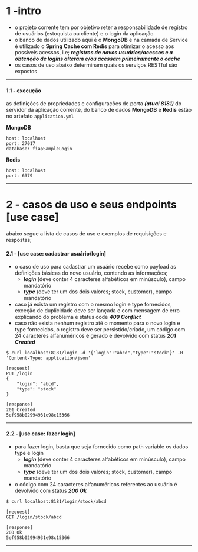 # 1 -intro

- o projeto corrente tem por objetivo reter a responsabilidade de registro de usuários (estoquista ou cliente) e o login da aplicação
- o banco de dados utilizado aqui é o **MongoDB** e na camada de Service é utilizado o **Spring Cache com Redis** para otimizar o acesso aos possíveis acessos, i.e; ***registros de novos usuários/acessos e a obtenção de logins alteram e/ou acessam primeiramente o cache***
- os casos de uso abaixo determinam quais os serviços RESTful são expostos

---

#### 1.1 - execução

as definições de propriedades e configurações de porta ***(atual 8181)*** do servidor da aplicação corrente, do banco de dados **MongoDB** e **Redis** estão no artefato ```application.yml```


**MongoDB**

    host: localhost
    port: 27017
    database: fiapSampleLogin

**Redis**

    host: localhost
    port: 6379

---

# 2 - casos de uso e seus endpoints [use case]

abaixo segue a lista de casos de uso e exemplos de requisições e respostas;  

#### 2.1 - [use case: cadastrar usuário/login]
- o caso de uso para cadastrar um usuário recebe como payload as definições básicas do novo usuário, contendo as informações;
    - ***login*** (deve conter 4 caracteres alfabéticos em minúsculo), campo mandatório
    - ***type*** (deve ter um dos dois valores; stock, customer), campo mandatório
- caso já exista um registro com o mesmo login e type fornecidos, exceção de duplicidade deve ser lançada e com mensagem de erro explicando do problema e status code ***409 Conflict***
- caso não exista nenhum registro até o momento para o novo login e type fornecidos, o registro deve ser persistido/criado, um código com 24 caracteres alfanuméricos é gerado e devolvido com status ***201 Created***

```$ curl localhost:8181/login -d '{"login":"abcd","type":"stock"}' -H 'Content-Type: application/json' ```

```
[request]
PUT /login
{
    "login": "abcd",
    "type": "stock"
}

[response]
201 Created
5ef958b02994931e98c15366
```

---

#### 2.2 - [use case: fazer login]
- para fazer login, basta que seja fornecido como path variable os dados type e login
    - ***login*** (deve conter 4 caracteres alfabéticos em minúsculo), campo mandatório
    - ***type*** (deve ter um dos dois valores; stock, customer), campo mandatório
- o código com 24 caracteres alfanuméricos referentes ao usuário é devolvido com status ***200 Ok***

```$ curl localhost:8181/login/stock/abcd```

```
[request]
GET /login/stock/abcd

[response]
200 Ok
5ef958b02994931e98c15366
```

---
